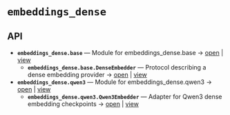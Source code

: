 # `embeddings_dense`

<!-- START doctoc generated TOC please keep comment here to allow auto update -->
<!-- END doctoc generated TOC please keep comment here to allow auto update -->

## API
- **`embeddings_dense.base`** — Module for embeddings_dense.base → [open](vscode://file//home/paul/KGForge/src/embeddings_dense/base.py:1:1) | [view](base.py#L1)
  - **`embeddings_dense.base.DenseEmbedder`** — Protocol describing a dense embedding provider → [open](vscode://file//home/paul/KGForge/src/embeddings_dense/base.py:14:1) | [view](base.py#L14-L23)
- **`embeddings_dense.qwen3`** — Module for embeddings_dense.qwen3 → [open](vscode://file//home/paul/KGForge/src/embeddings_dense/qwen3.py:1:1) | [view](qwen3.py#L1)
  - **`embeddings_dense.qwen3.Qwen3Embedder`** — Adapter for Qwen3 dense embedding checkpoints → [open](vscode://file//home/paul/KGForge/src/embeddings_dense/qwen3.py:8:1) | [view](qwen3.py#L8-L11)
